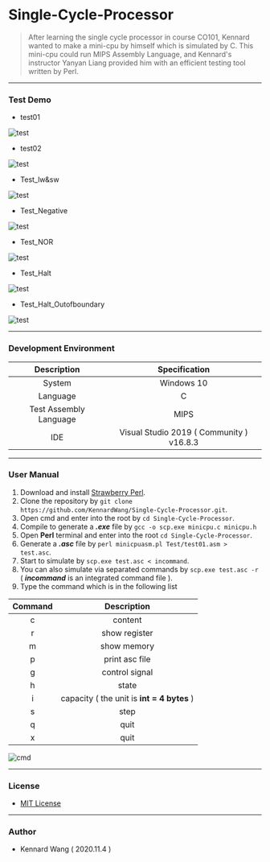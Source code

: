# Single-Cycle-Processor

> After learning the single cycle processor in course CO101, Kennard wanted to make a mini-cpu by 
> himself which is simulated by C. This mini-cpu could run MIPS Assembly Language, and Kennard's 
> instructor Yanyan Liang provided him with an efficient testing tool written by Perl.

------

### Test Demo
+ test01

![test](https://kennardwang.github.io/ImageSource/Single-Cycle-Processor/test01.png)

+ test02

![test](https://kennardwang.github.io/ImageSource/Single-Cycle-Processor/test02.png)

+ Test_lw&sw

![test](https://kennardwang.github.io/ImageSource/Single-Cycle-Processor/Test_lw&sw.png)

+ Test_Negative

![test](https://kennardwang.github.io/ImageSource/Single-Cycle-Processor/Test_Negative.png)

+ Test_NOR

![test](https://kennardwang.github.io/ImageSource/Single-Cycle-Processor/Test_NOR.png)

+ Test_Halt

![test](https://kennardwang.github.io/ImageSource/Single-Cycle-Processor/Test_Halt.png)

+ Test_Halt_Outofboundary

![test](https://kennardwang.github.io/ImageSource/Single-Cycle-Processor/Test_Halt_Outofboundary.png)

------

### Development Environment

| Description | Specification |
|:---:|:---:|
| System | Windows 10 |
| Language | C |
| Test Assembly Language | MIPS |
| IDE | Visual Studio 2019 ( Community ) v16.8.3 |

------

### User Manual
1. Download and install [Strawberry Perl](https://strawberryperl.com/).
2. Clone the repository by `git clone https://github.com/KennardWang/Single-Cycle-Processor.git`.
3. Open cmd and enter into the root by `cd Single-Cycle-Processor`.
4. Compile to generate a ***.exe*** file by `gcc -o scp.exe minicpu.c minicpu.h`
5. Open **Perl** terminal and enter into the root `cd Single-Cycle-Processor`.
6. Generate a ***.asc*** file by `perl minicpuasm.pl Test/test01.asm > test.asc`.
7. Start to simulate by `scp.exe test.asc < incommand`.
8. You can also simulate via separated commands by `scp.exe test.asc -r` ( ***incommand*** is an integrated command file ).
9. Type the command which is in the following list

|Command|Description|
|:---:|:---:|
|c|content|
|r|show register|
|m|show memory|
|p|print asc file|
|g|control signal|
|h|state|
|i|capacity ( the unit is **int = 4 bytes** )|
|s|step|
|q|quit|
|x|quit|

![cmd](https://kennardwang.github.io/ImageSource/Single-Cycle-Processor/cmd.png)

------

### License  
+ [MIT License](https://github.com/KennardWang/Single-Cycle-Processor/blob/master/LICENSE)

------

### Author
+ Kennard Wang ( 2020.11.4 )
